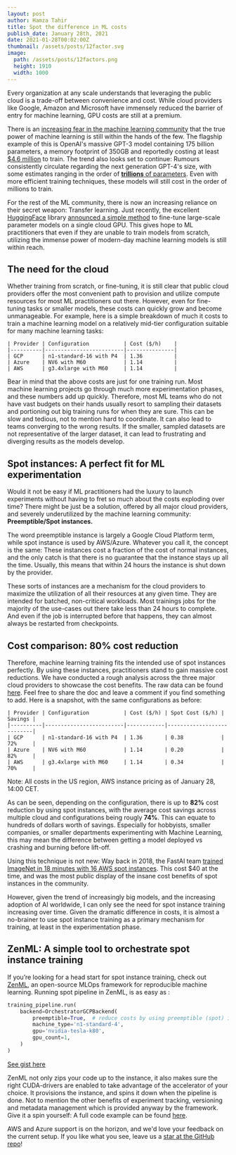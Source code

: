 ```yaml
---
layout: post
author: Hamza Tahir
title: Spot the difference in ML costs
publish_date: January 28th, 2021
date: 2021-01-28T00:02:00Z
thumbnail: /assets/posts/12factor.svg
image:
  path: /assets/posts/12factors.png
  height: 1910
  width: 1000
---
```

Every organization at any scale understands that leveraging the public cloud is a trade-off between convenience and 
cost. While cloud providers like Google, Amazon and Microsoft have immensely reduced the barrier of entry for 
machine learning, GPU costs are still at a premium.

There is an [increasing fear in the machine learning community](https://venturebeat.com/2020/06/01/ai-machine-learning-openai-gpt-3-size-isnt-everything/) 
that the true power of machine learning is still within the hands of the few. 
The flagship example of this is OpenAI's massive GPT-3 model containing 175 billion parameters, a memory footprint of 
350GB and reportedly costing at least [$4.6 million](https://lambdalabs.com/blog/demystifying-gpt-3/) to train.
The trend also looks set to continue: Rumours consistently circulate regarding the next generation GPT-4's size, with some estimates ranging in the order of 
[**trillions** of parameters](https://www.metaculus.com/questions/4852/how-many-parameters-will-gpt-4-have-if-it-is-released-in-billions-of-parameters/). 
Even with more efficient training techniques, these models will still cost in the order of millions to train.

For the rest of the ML community, there is now an increasing reliance on their secret weapon: Transfer learning. Just recently, 
the excellent [HuggingFace](https://huggingface.co/) library [announced a simple method](https://twitter.com/huggingface/status/1351560093658198022) 
to fine-tune large-scale parameter models on a single cloud GPU. This gives hope to ML practitioners that even if they 
are unable to train models from scratch, utilizing the immense power of modern-day 
machine learning models is still within reach.

## The need for the cloud
Whether training from scratch, or fine-tuning, it is still clear that public cloud providers offer the most convenient 
path to provision and utilize compute resources for most ML practitioners out there. However, even for fine-tuning tasks or 
smaller models, these costs can quickly grow and become unmanageable. For example, here is a simple breakdown of much 
it costs to train a machine learning model on a relatively mid-tier configuration suitable for many machine learning tasks:

```
| Provider | Configuration           | Cost ($/h)    |
|----------|-------------------------|---------------|
| GCP      | n1-standard-16 with P4  | 1.36          |
| Azure    | NV6 with M60            | 1.14          |
| AWS      | g3.4xlarge with M60     | 1.14          |
```

Bear in mind that the above costs are just for one training run. Most machine learning projects go through much more 
experimentation phases, and these numbers add up quickly. Therefore, most ML teams who do not have vast budgets on their 
hands usually resort to sampling their datasets and portioning out big training runs for when they are sure. 
This can be slow and tedious, not to mention hard to coordinate. It can also lead to teams converging to the wrong 
results. If the smaller, sampled datasets are not representative of the larger dataset, it can lead to frustrating and diverging 
results as the models develop.

## Spot instances: A perfect fit for ML experimentation
Would it not be easy if ML practitioners had the luxury to launch experiments without having to fret so much about the 
costs exploding over time? There might be just be a solution, offered by all major cloud providers, and severely underutilized 
by the machine learning community: **Preemptible/Spot instances.**

The word preemptible instance is largely a Google Cloud Platform term, while spot instance is used by AWS/Azure. Whatever you call it, 
the concept is the same: These instances cost a fraction of the cost of normal instances, and the only catch is that there is no 
guarantee that the instance stays up all the time. Usually, this means that within 24 hours the instance is shut down by the provider.

These sorts of instances are a mechanism for the cloud providers to maximize the utilization of all their resources at any 
given time. They are intended for batched, non-critical workloads.
Most trainings jobs for the majority of the use-cases out there take less than 24 hours to complete. And even if the 
job is interrupted before that happens, they can almost always be restarted from checkpoints. 

## Cost comparison: 80% cost reduction
Therefore, machine learning training fits the intended use of spot instances perfectly. 
By using these instances, practitioners stand to gain massive cost reductions. We have conducted a rough analysis 
across the three major cloud providers to showcase the cost benefits. The raw data can be found [here](https://docs.google.com/spreadsheets/d/1wErQviA3sI22fh3BscO4CMJyg6w1Qqi468O1bCxUFhc/edit?usp=sharing). 
Feel free to share the doc and leave a comment if you find something to add. Here is a snapshot, with the same configurations as before:

```
| Provider | Configuration           | Cost ($/h) | Spot Cost ($/h) | Savings |
|----------|-------------------------|------------|---------------------------|
| GCP      | n1-standard-16 with P4  | 1.36       | 0.38            | 72%     |          
| Azure    | NV6 with M60            | 1.14       | 0.20            | 82%     |
| AWS      | g3.4xlarge with M60     | 1.14       | 0.34            | 70%     |
```
Note: All costs in the US region, AWS instance pricing as of January 28, 14:00 CET.

As can be seen, depending on the configuration, there is up to **82%** cost reduction by using spot instances, with the 
average cost savings across multiple cloud and configurations being rougly **74%**. This can equate to hundreds of dollars worth of 
savings. Especially for hobbyists, smaller companies, or smaller departments experimenting with 
Machine Learning, this may mean the difference between getting a model deployed vs crashing and burning before lift-off.

Using this technique is not new: Way back in 2018, the FastAI team [trained ImageNet in 18 minutes with 16 AWS spot 
instances](https://www.fast.ai/2018/08/10/fastai-diu-imagenet/). This cost $40 at the time, and was the most public 
display of the insane cost benefits of spot instances in the community.

However, given the trend of increasingly big models, and the increasing adoption of AI worldwide, I can only see the 
need for spot instance training increasing over time. Given the dramatic difference in costs, it is almost a no-brainer 
to use spot instance training as a primary mechanism for training, at least in the experimentation phase.

## ZenML: A simple tool to orchestrate spot instance training
If you’re looking for a head start for spot instance training, check out [ZenML](https://github.com/zenml-io/zenml), 
an open-source MLOps framework for reproducible machine learning. Running spot pipeline in ZenML, is as easy as :

```python
training_pipeline.run(
    backend=OrchestratorGCPBackend(
        preemptible=True,  # reduce costs by using preemptible (spot) instances
        machine_type='n1-standard-4',
        gpu='nvidia-tesla-k80',
        gpu_count=1,
    )
)
```
[See gist here](https://gist.github.com/htahir1/62dc4baa12560e8b88ce156f76aaab5f)

ZenML not only zips your code up to the instance, it also makes sure the right CUDA-drivers are enabled to take advantage of the 
accelerator of your choice. It provisions the instance, and spins it down when the pipeline is done. Not to mention the other benefits of 
experiment tracking, versioning and metadata management which is 
provided anyway by the framework. Give it a spin yourself: A full code example can be found [here](https://github.com/zenml-io/zenml/tree/main/examples).

AWS and Azure support is on the horizon, and we'd love your feedback on the current setup. If you like what you see, 
leave us a [star at the GitHub repo](https://github.com/zenml-io/zenml)!